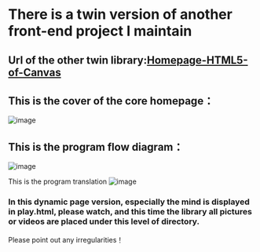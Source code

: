 # There is a twin version of another front-end project I maintain

## Url of the other twin library:[Homepage-HTML5-of-Canvas](https://github.com/CUGLin/Homepage-HTML5-of-Canvas)

## This is the cover of the core homepage：
![image](https://github.com/CUGLin/New-project-of-homepage/assets/122336135/071265bd-ac48-44b5-82f1-3845c500fe79)

## This is the program flow diagram：
![image](https://github.com/CUGLin/New-project-of-homepage/assets/122336135/7ff7d960-e206-4d66-af56-533654ca552b)

This is the program translation
![image](https://github.com/CUGLin/New-project-of-homepage/assets/122336135/ce9c8d44-65a0-487f-817d-a300f89ad1b5)
### In this dynamic page version, especially the mind is displayed in play.html, please watch, and this time the library all pictures or videos are placed under this level of directory.

Please point out any irregularities！
